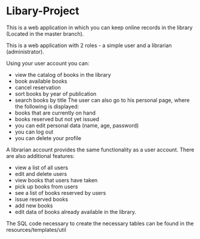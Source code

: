 # Libary-Project
This is a web application in which you can keep online records in the library (Located in the master branch).

This is a web application with 2 roles - a simple user and a librarian (administrator).

Using your user account you can:
- view the catalog of books in the library
- book available books
- cancel reservation
- sort books by year of publication
- search books by title
The user can also go to his personal page, where the following is displayed:
- books that are currently on hand
- books reserved but not yet issued
- you can edit personal data (name, age, password)
- you can log out
- you can delete your profile

A librarian account provides the same functionality as a user account.
There are also additional features:
- view a list of all users
- edit and delete users
- view books that users have taken
- pick up books from users
- see a list of books reserved by users
- issue reserved books
- add new books
- edit data of books already available in the library.

The SQL code necessary to create the necessary tables can be found in the resources/templates/util
